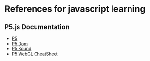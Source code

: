 # References for javascript learning

## P5.js Documentation

- [P5](https://p5js.org/reference/)
- [P5 Dom](https://p5js.org/reference/#/libraries/p5.dom)
- [P5 Sound](https://p5js.org/reference/#/libraries/p5.sound)
- [P5 WebGL CheatSheet](https://gist.github.com/simon-tiger/06e865e3012e854e555c0c97757c74d5)

